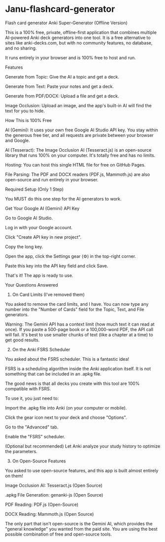 # Janu-flashcard-generator
Flash card generator
Anki Super-Generator (Offline Version)

This is a 100% free, private, offline-first application that combines multiple AI-powered Anki deck generators into one tool. It is a free alternative to sites like anki-decks.com, but with no community features, no database, and no sharing.

It runs entirely in your browser and is 100% free to host and run.

Features

Generate from Topic: Give the AI a topic and get a deck.

Generate from Text: Paste your notes and get a deck.

Generate from PDF/DOCX: Upload a file and get a deck.

Image Occlusion: Upload an image, and the app's built-in AI will find the text for you to hide.

How This is 100% Free

AI (Gemini): It uses your own free Google AI Studio API key. You stay within the generous free tier, and all requests are private between your browser and Google.

AI (Tesseract): The Image Occlusion AI (Tesseract.js) is an open-source library that runs 100% on your computer. It's totally free and has no limits.

Hosting: You can host this single HTML file for free on GitHub Pages.

File Parsing: The PDF and DOCX readers (PDF.js, Mammoth.js) are also open-source and run entirely in your browser.

Required Setup (Only 1 Step)

You MUST do this one step for the AI generators to work.

Get Your Google AI (Gemini) API Key

Go to Google AI Studio.

Log in with your Google account.

Click "Create API key in new project".

Copy the long key.

Open the app, click the Settings gear (⚙️) in the top-right corner.

Paste this key into the API key field and click Save.

That's it! The app is ready to use.

Your Questions Answered

1. On Card Limits (I've removed them)

You asked to remove the card limits, and I have. You can now type any number into the "Number of Cards" field for the Topic, Text, and File generators.

Warning: The Gemini API has a context limit (how much text it can read at once). If you paste a 500-page book or a 100,000-word PDF, the API call will fail. It's best to use smaller chunks of text (like a chapter at a time) to get good results.

2. On the Anki FSRS Scheduler

You asked about the FSRS scheduler. This is a fantastic idea!

FSRS is a scheduling algorithm inside the Anki application itself. It is not something that can be included in an .apkg file.

The good news is that all decks you create with this tool are 100% compatible with FSRS.

To use it, you just need to:

Import the .apkg file into Anki (on your computer or mobile).

Click the gear icon next to your deck and choose "Options".

Go to the "Advanced" tab.

Enable the "FSRS" scheduler.

(Optional but recommended) Let Anki analyze your study history to optimize the parameters.

3. On Open-Source Features

You asked to use open-source features, and this app is built almost entirely on them!

Image Occlusion AI: Tesseract.js (Open Source)

.apkg File Generation: genanki-js (Open Source)

PDF Reading: PDF.js (Open-Source)

DOCX Reading: Mammoth.js (Open Source)

The only part that isn't open-source is the Gemini AI, which provides the "general knowledge" you wanted from the paid site. You are using the best possible combination of free and open-source tools.
